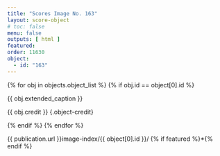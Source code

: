 ```yaml
---
title: "Scores Image No. 163"
layout: score-object
# toc: false
menu: false
outputs: [ html ]
featured: 
order: 11630
object:
  - id: "163"
---
```


{% for obj in objects.object_list %}
{% if obj.id == object[0].id %}

{{ obj.extended_caption }}

{{ obj.credit }} {.object-credit}

{% endif %}
{% endfor %}

<div class="object-credit object-url is-print-only">

{{ publication.url }}image-index/{{ object[0].id }}/ {% if featured %}*{% endif %}

</div>
